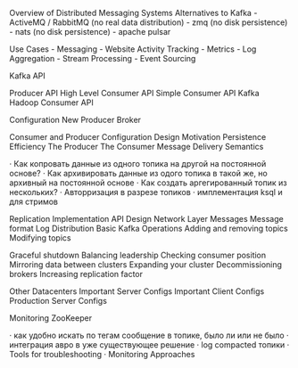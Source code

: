 Overview of Distributed Messaging Systems
Alternatives to Kafka
    - ActiveMQ / RabbitMQ (no real data distribution)
    - zmq (no disk persistence)
    - nats (no disk persistence)
    - apache pulsar

Use Cases
    - Messaging
    - Website Activity Tracking
    - Metrics
    - Log Aggregation
    - Stream Processing
    - Event Sourcing

Kafka API


Producer API
High Level Consumer API
Simple Consumer API
Kafka Hadoop Consumer API

Configuration
New Producer
Broker



Consumer and Producer Configuration
Design
Motivation
Persistence
Efficiency
The Producer
The Consumer
Message Delivery Semantics


·         Как копровать данные из одного топика на другой на постоянной основе?
·         Как архивировать данные из одого топика в такой же, но архивный на постоянной основе
·         Как создать аргегированный топик из нескольких?
·         Авторризация в разрезе топиков
·         имплементация ksql и для стримов


Replication
Implementation
API Design
Network Layer
Messages
Message format
Log
Distribution
Basic Kafka Operations
Adding and removing topics
Modifying topics

Graceful shutdown
Balancing leadership
Checking consumer position
Mirroring data between clusters
Expanding your cluster
Decommissioning brokers
Increasing replication factor

Other
Datacenters
Important Server Configs
Important Client Configs
Production Server Configs

Monitoring
ZooKeeper


·         как удобно искать по тегам сообщение в топике, было ли или не было
·         интеграция авро в уже существующее решение
·         log compacted топики
·         Tools for troubleshooting
·         Monitoring Approaches
